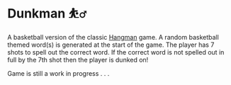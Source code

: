 # Dunkman ⛹️‍♂️

A basketball version of the classic [Hangman](<https://en.wikipedia.org/wiki/Hangman_(game)>) game. A random basketball themed word(s) is generated at the start of the game. The player has 7 shots to spell out the correct word. If the correct word is not spelled out in full by the 7th shot then the player is dunked on!

Game is still a work in progress . . .
